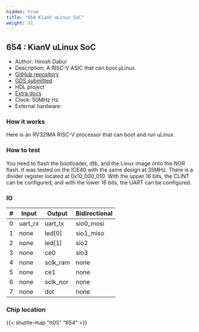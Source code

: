 ```yaml
---
hidden: true
title: "654 KianV uLinux SoC"
weight: 51
---
```


## 654 : KianV uLinux SoC

* Author: Hirosh Dabui
* Description: A RISC-V ASIC that can boot μLinux.
* [GitHub repository](https://github.com/splinedrive/KianV_rv32ia_uLinux_SoC)
* [GDS submitted](https://github.com/splinedrive/KianV_rv32ia_uLinux_SoC/actions/runs/6643719714)
* HDL project
* [Extra docs]()
* Clock: 50MHz Hz
* External hardware: 



### How it works

Here is an RV32IMA RISC-V processor that can boot and run uLinux.


### How to test

You need to flash the bootloader, dtb, and the Linux image onto the NOR flash.
It was tested on the ICE40 with the same design at 35MHz.
There is a divider register located at 0x10_000_010.
With the upper 16 bits, the CLINT can be configured, and with the lower 16 bits, the UART can be configured.


### IO

| # | Input        | Output       | Bidirectional      |
|---|--------------|--------------| -------------------|
| 0 | uart_rx  | uart_tx | sio0_mosi |
| 1 | none  | led[0] | sio1_miso |
| 2 | none  | led[1] | sio2 |
| 3 | none  | ce0 | sio3 |
| 4 | none  | sclk_ram | none |
| 5 | none  | ce1 | none |
| 6 | none  | sclk_nor | none |
| 7 | none  | dot | none |

### Chip location

{{< shuttle-map "tt05" "654" >}}
